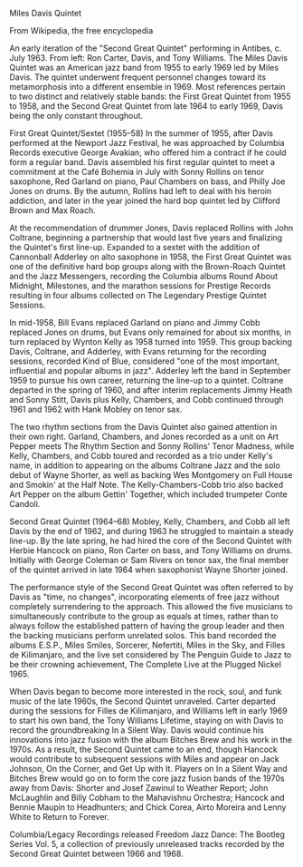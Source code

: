 Miles Davis Quintet

From Wikipedia, the free encyclopedia

An early iteration of the "Second Great Quintet" performing in Antibes,
c. July 1963. From left: Ron Carter, Davis, and Tony Williams.
The Miles Davis Quintet was an American jazz band from 1955 to early 1969 led by Miles Davis. The quintet underwent frequent personnel changes toward its metamorphosis into a different ensemble in 1969. Most references pertain to two distinct and relatively stable bands: the First Great Quintet from 1955 to 1958, and the Second Great Quintet from late 1964 to early 1969, Davis being the only constant throughout.

First Great Quintet/Sextet (1955–58)
In the summer of 1955, after Davis performed at the Newport Jazz Festival, he was approached by Columbia Records executive George Avakian, who offered him a contract if he could form a regular band. Davis assembled his first regular quintet to meet a commitment at the Café Bohemia in July with Sonny Rollins on tenor saxophone, Red Garland on piano, Paul Chambers on bass, and Philly Joe Jones on drums. By the autumn, Rollins had left to deal with his heroin addiction, and later in the year joined the hard bop quintet led by Clifford Brown and Max Roach.

At the recommendation of drummer Jones, Davis replaced Rollins with John Coltrane, beginning a partnership that would last five years and finalizing the Quintet's first line-up. Expanded to a sextet with the addition of Cannonball Adderley on alto saxophone in 1958, the First Great Quintet was one of the definitive hard bop groups along with the Brown-Roach Quintet and the Jazz Messengers, recording the Columbia albums Round About Midnight, Milestones, and the marathon sessions for Prestige Records resulting in four albums collected on The Legendary Prestige Quintet Sessions.

In mid-1958, Bill Evans replaced Garland on piano and Jimmy Cobb replaced Jones on drums, but Evans only remained for about six months, in turn replaced by Wynton Kelly as 1958 turned into 1959. This group backing Davis, Coltrane, and Adderley, with Evans returning for the recording sessions, recorded Kind of Blue, considered "one of the most important, influential and popular albums in jazz". Adderley left the band in September 1959 to pursue his own career, returning the line-up to a quintet. Coltrane departed in the spring of 1960, and after interim replacements Jimmy Heath and Sonny Stitt, Davis plus Kelly, Chambers, and Cobb continued through 1961 and 1962 with Hank Mobley on tenor sax.

The two rhythm sections from the Davis Quintet also gained attention in their own right. Garland, Chambers, and Jones recorded as a unit on Art Pepper meets The Rhythm Section and Sonny Rollins' Tenor Madness, while Kelly, Chambers, and Cobb toured and recorded as a trio under Kelly's name, in addition to appearing on the albums Coltrane Jazz and the solo debut of Wayne Shorter, as well as backing Wes Montgomery on Full House and Smokin' at the Half Note. The Kelly-Chambers-Cobb trio also backed Art Pepper on the album Gettin' Together, which included trumpeter Conte Candoli.

Second Great Quintet (1964–68)
Mobley, Kelly, Chambers, and Cobb all left Davis by the end of 1962, and during 1963 he struggled to maintain a steady line-up. By the late spring, he had hired the core of the Second Quintet with Herbie Hancock on piano, Ron Carter on bass, and Tony Williams on drums. Initially with George Coleman or Sam Rivers on tenor sax, the final member of the quintet arrived in late 1964 when saxophonist Wayne Shorter joined.

The performance style of the Second Great Quintet was often referred to by Davis as "time, no changes", incorporating elements of free jazz without completely surrendering to the approach. This allowed the five musicians to simultaneously contribute to the group as equals at times, rather than to always follow the established pattern of having the group leader and then the backing musicians perform unrelated solos. This band recorded the albums E.S.P., Miles Smiles, Sorcerer, Nefertiti, Miles in the Sky, and Filles de Kilimanjaro, and the live set considered by The Penguin Guide to Jazz to be their crowning achievement, The Complete Live at the Plugged Nickel 1965.

When Davis began to become more interested in the rock, soul, and funk music of the late 1960s, the Second Quintet unraveled. Carter departed during the sessions for Filles de Kilimanjaro, and Williams left in early 1969 to start his own band, the Tony Williams Lifetime, staying on with Davis to record the groundbreaking In a Silent Way. Davis would continue his innovations into jazz fusion with the album Bitches Brew and his work in the 1970s. As a result, the Second Quintet came to an end, though Hancock would contribute to subsequent sessions with Miles and appear on Jack Johnson, On the Corner, and Get Up with It. Players on In a Silent Way and Bitches Brew would go on to form the core jazz fusion bands of the 1970s away from Davis: Shorter and Josef Zawinul to Weather Report; John McLaughlin and Billy Cobham to the Mahavishnu Orchestra; Hancock and Bennie Maupin to Headhunters; and Chick Corea, Airto Moreira and Lenny White to Return to Forever.

Columbia/Legacy Recordings released Freedom Jazz Dance: The Bootleg Series Vol. 5, a collection of previously unreleased tracks recorded by the Second Great Quintet between 1966 and 1968.
